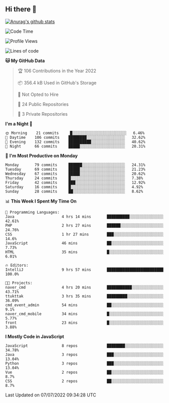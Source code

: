 ## Hi there 👋

[![Anurag's github stats](https://github-readme-stats.vercel.app/api?username=Songwonseok)](https://github.com/anuraghazra/github-readme-stats)



<!--START_SECTION:waka-->
![Code Time](http://img.shields.io/badge/Code%20Time-1%2C595%20hrs%2041%20mins-blue)

![Profile Views](http://img.shields.io/badge/Profile%20Views-0-blue)

![Lines of code](https://img.shields.io/badge/From%20Hello%20World%20I%27ve%20Written-3%20Million%20lines%20of%20code-blue)

**🐱 My GitHub Data** 

> 🏆 106 Contributions in the Year 2022
 > 
> 📦 356.4 kB Used in GitHub's Storage 
 > 
> 🚫 Not Opted to Hire
 > 
> 📜 24 Public Repositories 
 > 
> 🔑 3 Private Repositories  
 > 
**I'm a Night 🦉** 

```text
🌞 Morning    21 commits     █░░░░░░░░░░░░░░░░░░░░░░░░   6.46% 
🌆 Daytime    106 commits    ████████░░░░░░░░░░░░░░░░░   32.62% 
🌃 Evening    132 commits    ██████████░░░░░░░░░░░░░░░   40.62% 
🌙 Night      66 commits     █████░░░░░░░░░░░░░░░░░░░░   20.31%

```
📅 **I'm Most Productive on Monday** 

```text
Monday       79 commits     ██████░░░░░░░░░░░░░░░░░░░   24.31% 
Tuesday      69 commits     █████░░░░░░░░░░░░░░░░░░░░   21.23% 
Wednesday    67 commits     █████░░░░░░░░░░░░░░░░░░░░   20.62% 
Thursday     24 commits     █░░░░░░░░░░░░░░░░░░░░░░░░   7.38% 
Friday       42 commits     ███░░░░░░░░░░░░░░░░░░░░░░   12.92% 
Saturday     16 commits     █░░░░░░░░░░░░░░░░░░░░░░░░   4.92% 
Sunday       28 commits     ██░░░░░░░░░░░░░░░░░░░░░░░   8.62%

```


📊 **This Week I Spent My Time On** 

```text
💬 Programming Languages: 
Java                     4 hrs 14 mins       ██████████░░░░░░░░░░░░░░░   42.61% 
PHP                      2 hrs 27 mins       ██████░░░░░░░░░░░░░░░░░░░   24.76% 
CSS                      1 hr 27 mins        ███░░░░░░░░░░░░░░░░░░░░░░   14.6% 
JavaScript               46 mins             ██░░░░░░░░░░░░░░░░░░░░░░░   7.73% 
HTML                     35 mins             █░░░░░░░░░░░░░░░░░░░░░░░░   6.01%

🔥 Editors: 
IntelliJ                 9 hrs 57 mins       █████████████████████████   100.0%

🐱‍💻 Projects: 
naver_cmd                4 hrs 20 mins       ███████████░░░░░░░░░░░░░░   43.71% 
ttukttak                 3 hrs 35 mins       █████████░░░░░░░░░░░░░░░░   36.09% 
cmd_event_admin          54 mins             ██░░░░░░░░░░░░░░░░░░░░░░░   9.1% 
naver_cmd_mobile         34 mins             █░░░░░░░░░░░░░░░░░░░░░░░░   5.77% 
front                    23 mins             █░░░░░░░░░░░░░░░░░░░░░░░░   3.88%

```

**I Mostly Code in JavaScript** 

```text
JavaScript               8 repos             ████████░░░░░░░░░░░░░░░░░   34.78% 
Java                     3 repos             ███░░░░░░░░░░░░░░░░░░░░░░   13.04% 
Python                   3 repos             ███░░░░░░░░░░░░░░░░░░░░░░   13.04% 
Vue                      2 repos             ██░░░░░░░░░░░░░░░░░░░░░░░   8.7% 
CSS                      2 repos             ██░░░░░░░░░░░░░░░░░░░░░░░   8.7%

```



 Last Updated on 07/07/2022 09:34:28 UTC
<!--END_SECTION:waka-->
